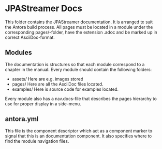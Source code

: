 # JPAStreamer Docs

This folder contains the JPAStreamer documentation. It is arranged to suit the Antora build process. All pages must be located in a module under the corresponding pages/-folder, have the extension .adoc and be marked up in correct AsciiDoc-format. 

## Modules
The documentation is structures so that each module correspond to a chapter in the manual. Every module should contain the following folders: 
- assets/ Here are e.g. images stored 
- pages/ Here are all the AsciiDoc files located. 
- examples/ Here is source code for examples located. 

Every module also has a nav.docs-file that describes the pages hierarchy to use for proper display in a side-menu.

## antora.yml
This file is the component descriptor which act as a component marker to signal that this is an documentation component. It also specifies where to find the module navigation files. 